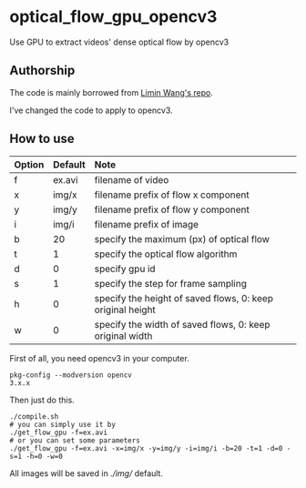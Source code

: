 # optical_flow_gpu_opencv3
Use GPU to extract videos' dense optical flow by opencv3

## Authorship
The code is mainly borrowed from [Limin Wang's repo](https://github.com/wanglimin/dense_flow).

I've changed the code to apply to opencv3.

## How to use
Option | Default | Note 
:---   | :---    | :---
f  | ex.avi  | filename of video
x  | img/x   | filename prefix of flow x component
y  | img/y   | filename prefix of flow y component
i  | img/i   | filename prefix of image
b  | 20      | specify the maximum (px) of optical flow
t  | 1       | specify the optical flow algorithm
d  | 0       | specify gpu id
s  | 1       | specify the step for frame sampling
h  | 0       | specify the height of saved flows, 0: keep original height
w  | 0       | specify the width of saved flows,  0: keep original width

First of all, you need opencv3 in your computer.
```
pkg-config --modversion opencv
3.x.x
```
Then just do this.
```
./compile.sh
# you can simply use it by
./get_flow_gpu -f=ex.avi
# or you can set some parameters
./get_flow_gpu -f=ex.avi -x=img/x -y=img/y -i=img/i -b=20 -t=1 -d=0 -s=1 -h=0 -w=0
```
All images will be saved in *./img/* default.